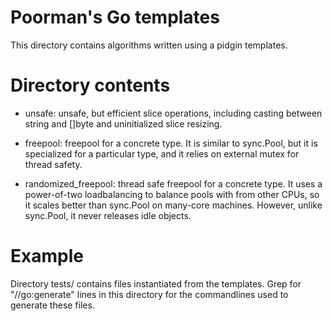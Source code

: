 # Poorman's Go templates

This directory contains algorithms written using a pidgin templates.

# Directory contents

- unsafe: unsafe, but efficient slice operations, including casting between
  string and []byte and uninitialized slice resizing.

- freepool: freepool for a concrete type. It is similar to sync.Pool, but it is
  specialized for a particular type, and it relies on external mutex for thread
  safety.

- randomized_freepool: thread safe freepool for a concrete type. It uses a
  power-of-two loadbalancing to balance pools with from other CPUs, so it scales
  better than sync.Pool on many-core machines. However, unlike sync.Pool, it
  never releases idle objects.

# Example

Directory tests/ contains files instantiated from the templates. Grep for
"//go:generate" lines in this directory for the commandlines used to generate
these files.
